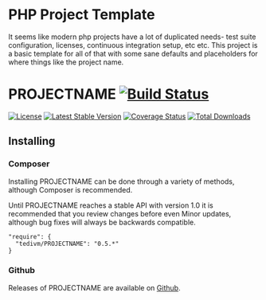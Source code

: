 
# PHP Project Template

It seems like modern php projects have a lot of duplicated needs- test suite configuration, licenses, continuous
integration setup, etc etc. This project is a basic template for all of that with some sane defaults and placeholders
for where things like the project name.


# PROJECTNAME [![Build Status](https://travis-ci.org/tedivm/PROJECTNAME.svg?branch=master)](https://travis-ci.org/tedivm/PROJECTNAME)

[![License](http://img.shields.io/packagist/l/tedivm/PROJECTNAME.svg)](https://github.com/tedivm/PROJECTNAME/blob/master/LICENSE)
[![Latest Stable Version](http://img.shields.io/github/release/tedivm/PROJECTNAME.svg)](https://packagist.org/packages/tedivm/PROJECTNAME)
[![Coverage Status](http://img.shields.io/coveralls/tedivm/PROJECTNAME.svg)](https://coveralls.io/r/tedivm/PROJECTNAME?branch=master)
[![Total Downloads](http://img.shields.io/packagist/dt/tedivm/PROJECTNAME.svg)](https://packagist.org/packages/tedivm/PROJECTNAME)


## Installing

### Composer

Installing PROJECTNAME can be done through a variety of methods, although Composer is
recommended.

Until PROJECTNAME reaches a stable API with version 1.0 it is recommended that you
review changes before even Minor updates, although bug fixes will always be
backwards compatible.

```
"require": {
  "tedivm/PROJECTNAME": "0.5.*"
}
```

### Github

Releases of PROJECTNAME are available on [Github](https://github.com/tedivm/PROJECTNAME/releases).
